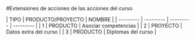 #Extensiones de acciones de las acciones del curso

| TIPO | PRODUCTO/PROYECTO | NOMBRE |
| --------- | --------- | --------- | --------- |
| 1 | PRODUCTO | Asociar competencias |
| 2 | PROYECTO | Datos extra del curso |
| 3 | PRODUCTO | Diplomas del curso |